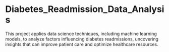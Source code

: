 # Diabetes_Readmission_Data_Analysis
This project applies data science techniques, including machine learning models, to analyze factors influencing diabetes readmissions, uncovering insights that can improve patient care and optimize healthcare resources.

